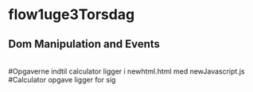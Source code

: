 # flow1uge3Torsdag 
<h2> Dom Manipulation and Events </h2>

<br> 
#Opgaverne indtil calculator ligger i newhtml.html med newJavascript.js <br>
#Calculator opgave ligger for sig
